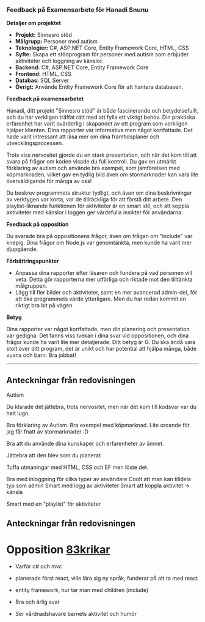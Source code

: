 ### Feedback på Examensarbete för Hanadi Snunu

**Detaljer om projektet**

- **Projekt:** Sinnesro stöd
- **Målgrupp:** Personer med autism 
- **Teknologier:** C#, ASP.NET Core, Entity Framework Core, HTML, CSS 
- **Syfte:** Skapa ett stödprogram för personer med autism som erbjuder aktiviteter och loggning av känslor. 
- **Backend:** C#, ASP.NET Core, Entity Framework Core 
- **Frontend:** HTML, CSS 
- **Databas:** SQL Server 
- **Övrigt:** Använde Entity Framework Core för att hantera databasen. 

**Feedback på examensarbetet**

Hanadi, ditt projekt "Sinnesro stöd" är både fascinerande och betydelsefullt, och du har verkligen träffat rätt med att fylla ett viktigt behov. Din praktiska erfarenhet har varit ovärderlig i skapandet av ett program som verkligen hjälper klienten. Dina rapporter var informativa men något kortfattade. Det hade varit intressant att läsa mer om dina framtidsplaner och utvecklingsprocessen.

Trots viss nervositet gjorde du en stark presentation, och när det kom till att svara på frågor om koden visade du full kontroll. Du gav en utmärkt förklaring av autism och använde bra exempel, som jämförelsen med köpmarknaden, vilket gav en tydlig bild även om stormarknader kan vara lite överväldigande för många av oss!

Du beskrev programmets struktur tydligt, och även om dina beskrivningar av verktygen var korta, var de tillräckliga för att förstå ditt arbete. Den playlist-liknande funktionen för aktiviteter är en smart idé, och att koppla aktiviteter med känslor i loggen ger värdefulla insikter för användarna.

**Feedback på opposition**

Du svarade bra på oppositionens frågor, även om frågan om "include" var knepig. Dina frågor om Node.js var genomtänkta, men kunde ha varit mer djupgående.

**Förbättringspunkter**

- Anpassa dina rapporter efter läsaren och fundera på vad personen vill veta. Detta gör rapporterna mer utförliga och riktade mot den tilltänkta målgruppen.
- Lägg till fler bilder och aktiviteter, samt en mer avancerad admin-del, för att öka programmets värde ytterligare. Men du har redan kommit en riktigt bra bit på vägen.

**Betyg**

Dina rapporter var något kortfattade, men din planering och presentation var gedigna. Det fanns viss tvekan i dina svar vid oppositionen, och dina frågor kunde ha varit lite mer detaljerade. Ditt betyg är G. Du ska ändå vara stolt över ditt program, det är unikt och har potential att hjälpa många, både vuxna och barn. Bra jobbat!

---


## Anteckningar från redovisningen

Autism

Du klarade det jättebra, trots nervositet, men när det kom till kodsvar var du helt lugn.

Bra förklaring av Autism. Bra exempel med köpmarknad. Lite oroande för jag får fnatt av stormarknader :D

Bra att du använde dina kunskaper och erfarenheter av ämnet.

Jättebra att den blev som du planerat.

Tuffa utmaningar med HTML, CSS och EF men löste det.

Bra med inloggning för olika typer av användare
Coolt att man kan tilldela typ som admin
Smart med logg av aktiviteter
Smart att koppla aktivitet -> känsla

Smart med en "playlist" för aktiviteter

## Anteckningar från redovisningen

# Opposition [83krikar](83krikar.md)

- Varför c# och mvc
+ planerade först react, ville lära sig ny språk, funderar på att ta med react
- entity framework, hur tar man med children (include)
+ Bra och ärlig svar
- Ser vårdnadshavare barnets aktivitet och humör

